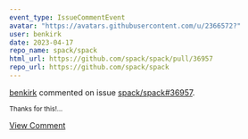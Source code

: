 ```yaml
---
event_type: IssueCommentEvent
avatar: "https://avatars.githubusercontent.com/u/2366572?"
user: benkirk
date: 2023-04-17
repo_name: spack/spack
html_url: https://github.com/spack/spack/pull/36957
repo_url: https://github.com/spack/spack
---
```


<a href='https://github.com/benkirk' target='_blank'>benkirk</a> commented on issue <a href='https://github.com/spack/spack/pull/36957' target='_blank'>spack/spack#36957</a>.

<small>Thanks for this!...</small>

<a href='https://github.com/spack/spack/pull/36957' target='_blank'>View Comment</a>